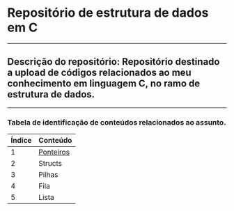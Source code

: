 # Repositório de estrutura de dados em C
---------------------------------------------------------------------------------------
## Descrição do repositório: Repositório destinado a upload de códigos relacionados ao meu conhecimento em linguagem C, no ramo de estrutura de dados.
---------------------------------------------------------------------------------------
### Tabela de identificação de conteúdos relacionados ao assunto.

Índice | Conteúdo
-------|----------
1      | <a href="https://github.com/GabrielFAlmeida/Estrutura-de-dados-em-C/tree/master/Ponteiros">Ponteiros</a> 
2      | Structs
3      | Pilhas
4      | Fila
5      | Lista
